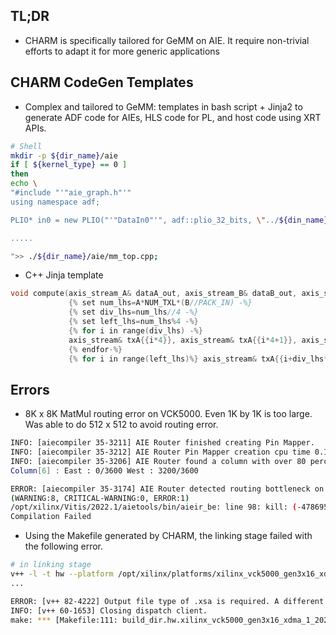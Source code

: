 ## TL;DR
- CHARM is specifically tailored for GeMM on AIE. It require non-trivial efforts to adapt it for more generic applications 


## CHARM CodeGen Templates
- Complex and tailored to GeMM: templates in bash script + Jinja2 to generate ADF code for AIEs, HLS code for PL, and host code using XRT APIs.

```bash
# Shell
mkdir -p ${dir_name}/aie
if [ ${kernel_type} == 0 ]
then
echo \
"#include "'"aie_graph.h"'"
using namespace adf;

PLIO* in0 = new PLIO("'"DataIn0"'", adf::plio_32_bits, \"../${din_name}input0.txt\",1000);

.....

">> ./${dir_name}/aie/mm_top.cpp;
```

- C++ Jinja template

```cpp
void compute(axis_stream_A& dataA_out, axis_stream_B& dataB_out, axis_stream_C& dataC_in,
             {% set num_lhs=A*NUM_TXL*(B//PACK_IN) -%}
             {% set div_lhs=num_lhs//4 -%}
             {% set left_lhs=num_lhs%4 -%}
             {% for i in range(div_lhs) -%}
             axis_stream& txA{{i*4}}, axis_stream& txA{{i*4+1}}, axis_stream& txA{{i*4+2}}, axis_stream& txA{{i*4+3}},
             {% endfor-%}
             {% for i in range(left_lhs)%} axis_stream& txA{{i+div_lhs*4}},{% endfor-%}
```

## Errors
- 8K x 8K MatMul routing error on VCK5000. Even 1K by 1K is too large. Was able to do 512 x 512 to avoid routing error.

```bash
INFO: [aiecompiler 35-3211] AIE Router finished creating Pin Mapper.
INFO: [aiecompiler 35-3212] AIE Router Pin Mapper creation cpu time 0.120000 wall time 0.110000
INFO: [aiecompiler 35-3206] AIE Router found a column with over 80 percent horizontal resource utilization
Column[6] : East : 0/3600 West : 3200/3600

ERROR: [aiecompiler 35-3174] AIE Router detected routing bottleneck on col: 10 row: 0.
(WARNING:8, CRITICAL-WARNING:0, ERROR:1)
/opt/xilinx/Vitis/2022.1/aietools/bin/aieir_be: line 98: kill: (-478695) - No such process
Compilation Failed
```

- Using the Makefile generated by CHARM, the linking stage failed with the following error. 

```bash
# in linking stage
v++ -l -t hw --platform /opt/xilinx/platforms/xilinx_vck5000_gen3x16_xdma_1_202120_1/xilinx_vck5000_gen3x16_xdma_1_202120_1.xpfm --save-temps --optimize 2 --hls.jobs 8 --config ./conn.cfg  --kernel_frequency 230 --temp_dir ./build_dir.hw.xilinx_vck5000_gen3x16_xdma_1_202120_1 --vivado.synth.jobs 8 --vivado.impl.jobs 8 -o build_dir.hw.xilinx_vck5000_gen3x16_xdma_1_202120_1/xilinx_vck5000_gen3x16_xdma_1_202120_1hw.xclbin ./_x.hw.xilinx_vck5000_gen3x16_xdma_1_202120_1/dma0.xo  libadf.a
...

ERROR: [v++ 82-4222] Output file type of .xsa is required. A different output file type has been specified: build_dir.hw.xilinx_vck5000_gen3x16_xdma_1_202120_1/xilinx_vck5000_gen3x16_xdma_1_202120_1hw.xclbin
INFO: [v++ 60-1653] Closing dispatch client.
make: *** [Makefile:111: build_dir.hw.xilinx_vck5000_gen3x16_xdma_1_202120_1/xilinx_vck5000_gen3x16_xdma_1_202120_1hw.xclbin] Error 1
```